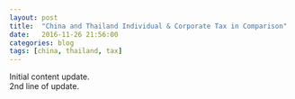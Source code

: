 ```yaml
---
layout: post
title:  "China and Thailand Individual & Corporate Tax in Comparison"
date:   2016-11-26 21:56:00
categories: blog
tags: [china, thailand, tax]
---
```


Initial content update.  
2nd line of update.
